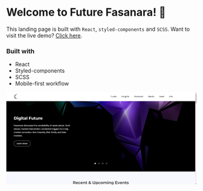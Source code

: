 # Welcome to Future Fasanara! 🍃

This landing page is built with `React`, `styled-components` and `SCSS`. Want to visit the live demo? [Click here](https://peppy-semifreddo-7e6b92.netlify.app/). 


### Built with

- React
- Styled-components
- SCSS
- Mobile-first workflow

![screenshot](./preview.png)


